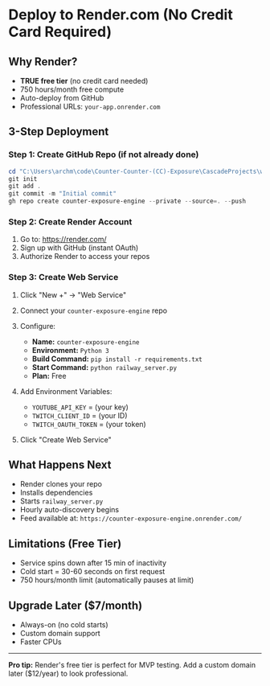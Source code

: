 # Deploy to Render.com (No Credit Card Required)

## Why Render?
- **TRUE free tier** (no credit card needed)
- 750 hours/month free compute
- Auto-deploy from GitHub
- Professional URLs: `your-app.onrender.com`

## 3-Step Deployment

### Step 1: Create GitHub Repo (if not already done)
```powershell
cd "C:\Users\archm\code\Counter-Counter-(CC)-Exposure\CascadeProjects\windsurf-project"
git init
git add .
git commit -m "Initial commit"
gh repo create counter-exposure-engine --private --source=. --push
```

### Step 2: Create Render Account
1. Go to: https://render.com/
2. Sign up with GitHub (instant OAuth)
3. Authorize Render to access your repos

### Step 3: Create Web Service
1. Click "New +" → "Web Service"
2. Connect your `counter-exposure-engine` repo
3. Configure:
   - **Name:** `counter-exposure-engine`
   - **Environment:** `Python 3`
   - **Build Command:** `pip install -r requirements.txt`
   - **Start Command:** `python railway_server.py`
   - **Plan:** Free

4. Add Environment Variables:
   - `YOUTUBE_API_KEY` = (your key)
   - `TWITCH_CLIENT_ID` = (your ID)
   - `TWITCH_OAUTH_TOKEN` = (your token)

5. Click "Create Web Service"

## What Happens Next
- Render clones your repo
- Installs dependencies
- Starts `railway_server.py`
- Hourly auto-discovery begins
- Feed available at: `https://counter-exposure-engine.onrender.com/`

## Limitations (Free Tier)
- Service spins down after 15 min of inactivity
- Cold start = 30-60 seconds on first request
- 750 hours/month limit (automatically pauses at limit)

## Upgrade Later ($7/month)
- Always-on (no cold starts)
- Custom domain support
- Faster CPUs

---

**Pro tip:** Render's free tier is perfect for MVP testing. Add a custom domain later ($12/year) to look professional.

